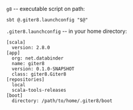 `g8` -- executable script on path:

    sbt @.giter8.launchconfig "$@"

`.giter8.launchconfig` -- in your home directory:

    [scala]
      version: 2.8.0
    [app]
      org: net.databinder
      name: giter8
      version: 0.1.0-SNAPSHOT
      class: giter8.Giter8
    [repositories]
      local
      scala-tools-releases
    [boot]
      directory: /path/to/home/.giter8/boot